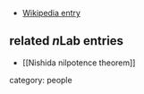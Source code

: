 
* [Wikipedia entry](https://en.wikipedia.org/wiki/Goro_Nishida)

## related $n$Lab entries

* [[Nishida nilpotence theorem]]

category: people